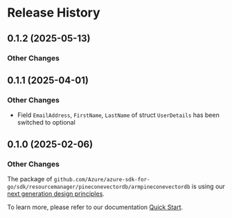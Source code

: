 # Release History

## 0.1.2 (2025-05-13)
### Other Changes


## 0.1.1 (2025-04-01)
### Other Changes

- Field `EmailAddress`, `FirstName`, `LastName` of struct `UserDetails` has been switched to optional

## 0.1.0 (2025-02-06)
### Other Changes

The package of `github.com/Azure/azure-sdk-for-go/sdk/resourcemanager/pineconevectordb/armpineconevectordb` is using our [next generation design principles](https://azure.github.io/azure-sdk/general_introduction.html).

To learn more, please refer to our documentation [Quick Start](https://aka.ms/azsdk/go/mgmt).